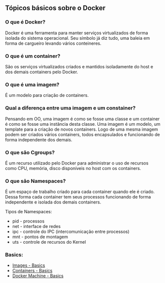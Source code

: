 ## Tópicos básicos sobre o Docker

### O que é Docker?
Docker é uma ferramenta para manter serviços virtualizados de forma isolada do sistema operacional. Seu símbolo já diz tudo, uma baleia em forma de cargueiro levando vários conteineres.

### O que é um container?
São os serviços virtualizados criados e mantidos isoladamente do host e dos demais containers pelo Docker.

### O que é uma imagem?
É um modelo para criação de containers.

### Qual a diferença entre uma imagem e um constainer?
Pensando em OO, uma imagem é como se fosse uma classe e um container é como se fosse uma instância desta classe. Uma imagem é um modelo, um template para a criação de novos containers. Logo de uma mesma imagem podem ser criados vários containers, todos encapsulados e funcionando de forma independente dos demais.

### O que são Cgroups?
É um recurso utilizado pelo Docker para administrar o uso de recursos como CPU, memória, disco disponíveis no host com os containers.

### O que são Namespaces?
É um espaço de trabalho criado para cada container quando ele é criado. Dessa forma cada container tem seus processos funcionando de forma independente e isolada dos demais containers.

Tipos de Namespaces:
- pid - processos
- net - interface de redes
- ipc - controle do IPC (intercomunicação entre processos)
- mnt - pontos de montagem
- uts - controle de recursos do Kernel

### Basics:

- [Images - Basics](../master/docker-basics.md)
- [Containers - Basics](../master/container-basics.md)
- [Docker Machine - Basics](../master/docker-machine-basics.md)
